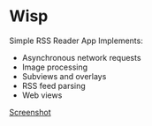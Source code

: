 Wisp
====

Simple RSS Reader App
Implements:
- Asynchronous network requests
- Image processing
- Subviews and overlays
- RSS feed parsing
- Web views

[Screenshot](https://dl.dropboxusercontent.com/s/5ol1pq3dyjurd8x/Screenshot%202014-09-12%2011.29.37.png)
